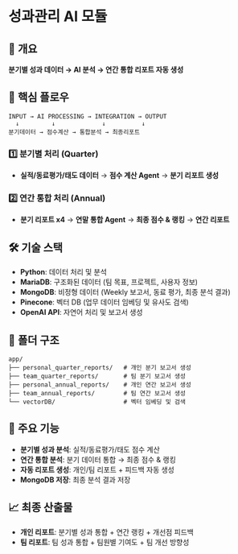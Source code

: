 # 성과관리 AI 모듈

## 🎯 개요

**분기별 성과 데이터 → AI 분석 → 연간 통합 리포트 자동 생성**

## 🔄 핵심 플로우

```
INPUT → AI PROCESSING → INTEGRATION → OUTPUT
  ↓         ↓             ↓          ↓
분기데이터 → 점수계산 → 통합분석 → 최종리포트

```

### 1️⃣ 분기별 처리 (Quarter)

- **실적/동료평가/태도 데이터** → **점수 계산 Agent** → **분기 리포트 생성**

### 2️⃣ 연간 통합 처리 (Annual)

- **분기 리포트 x4** → **연말 통합 Agent** → **최종 점수 & 랭킹** → **연간 리포트**

## 🛠️ 기술 스택

- **Python**: 데이터 처리 및 분석
- **MariaDB**: 구조화된 데이터 (팀 목표, 프로젝트, 사용자 정보)
- **MongoDB**: 비정형 데이터 (Weekly 보고서, 동료 평가, 최종 분석 결과)
- **Pinecone**: 벡터 DB (업무 데이터 임베딩 및 유사도 검색)
- **OpenAI API**: 자연어 처리 및 보고서 생성

## 📁 폴더 구조

```
app/
├── personal_quarter_reports/   # 개인 분기 보고서 생성
├── team_quarter_reports/       # 팀 분기 보고서 생성
├── personal_annual_reports/    # 개인 연간 보고서 생성
├── team_annual_reports/        # 팀 연간 보고서 생성
└── vectorDB/                   # 벡터 임베딩 및 검색

```

## 🚀 주요 기능

- **분기별 성과 분석**: 실적/동료평가/태도 점수 계산
- **연간 통합 분석**: 분기 데이터 통합 → 최종 점수 & 랭킹
- **자동 리포트 생성**: 개인/팀 리포트 + 피드백 자동 생성
- **MongoDB 저장**: 최종 분석 결과 저장

## 📈 최종 산출물

- **개인 리포트**: 분기별 성과 통합 + 연간 랭킹 + 개선점 피드백
- **팀 리포트**: 팀 성과 통합 + 팀원별 기여도 + 팀 개선 방향성
